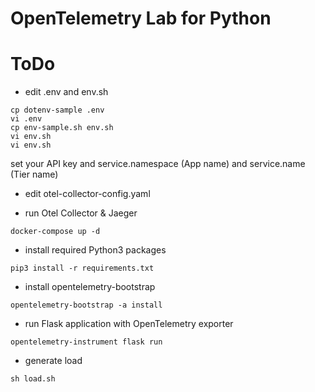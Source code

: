 # OpenTelemetry Lab for Python 

# ToDo

- edit .env and env.sh

```
cp dotenv-sample .env
vi .env
cp env-sample.sh env.sh
vi env.sh
vi env.sh
```

set your API key and service.namespace (App name) and service.name (Tier name)


- edit otel-collector-config.yaml

- run Otel Collector & Jaeger

```
docker-compose up -d
```

- install required Python3 packages

```
pip3 install -r requirements.txt
```

- install opentelemetry-bootstrap

```
opentelemetry-bootstrap -a install
```

- run Flask application with OpenTelemetry exporter

```
opentelemetry-instrument flask run
```

- generate load

```
sh load.sh
```
